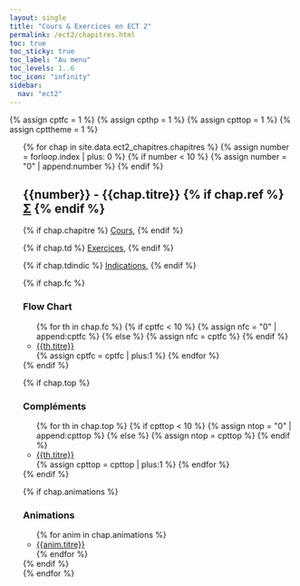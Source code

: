 ```yaml
---
layout: single
title: "Cours & Exercices en ECT 2"
permalink: /ect2/chapitres.html
toc: true
toc_sticky: true
toc_label: "Au menu"
toc_levels: 1..6
toc_icon: "infinity"
sidebar:
  nav: "ect2"
---
```


{% assign cptfc = 1 %}
{% assign cpthp = 1 %}
{% assign cpttop = 1 %}
{% assign cpttheme = 1 %}

<ul start="0" style="list-style-type:none">
{% for chap in site.data.ect2_chapitres.chapitres %}
{% assign number = forloop.index | plus: 0 %}
{% if number < 10 %}
{% assign number = "0" | append:number %}
{% endif %}
<li>
<h2 class="mycss" id="chap_{{number}}">{{number}} - {{chap.titre}}
{% if chap.ref %}
<a href="./ect2_doc/ref/{{chap.ref}}" class="ref">&Sigma;</a>
{% endif %}</h2>
{% if chap.chapitre %}
<a href="./ect2_doc/ect2-chap{{number}}.pdf">Cours</a>,
{% endif %}

{% if chap.td %}
<a href="./ect2_doc/ect2-exos{{number}}.pdf">Exercices</a>,
{% endif %}

{% if chap.tdindic %}
<a href="./ect2_doc/ect2-exos_i{{number}}.pdf">Indications</a>,
{% endif %}

{% if chap.fc %}
<h3>Flow Chart</h3> <ul>
{% for th in chap.fc %}
{% if cptfc < 10 %}
{% assign nfc = "0" | append:cptfc %}
{% else %}
{% assign nfc = cptfc %}
{% endif %}
<li>
<a href="./ect2_doc/ect2-fc{{nfc}}.pdf">{{th.titre}}</a>
</li>
{% assign cptfc = cptfc | plus:1 %}
{% endfor %}
</ul>
{% endif %}

{% if chap.top %}
<h3>Compléments</h3> <ul>
{% for th in chap.top %}
{% if cpttop < 10 %}
{% assign ntop = "0" | append:cpttop %}
{% else %}
{% assign ntop = cpttop %}
{% endif %}
<li>
<a href="./ect2_doc/ect2-top_e{{ntop}}.pdf">{{th.titre}}</a>
</li>
{% assign cpttop = cpttop | plus:1 %}
{% endfor %}
</ul>
{% endif %}

{% if chap.animations %}
<h3>Animations</h3>
<ul>
{% for anim in chap.animations %}
<li>
<a href="./ect2_doc/animations{{anim.url}}" target="_blank">{{anim.titre}}</a>
</li>
{% endfor %}
</ul>
{% endif %}


</li>
{% endfor %}
</ul>
